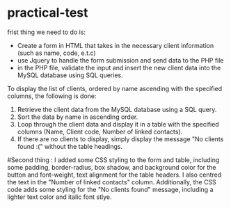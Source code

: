 # practical-test
 frist thing we need to do is:
 - Create a form in HTML that takes in the necessary client information (such as name, code, e.t.c)
 - use Jquery to handle the form submission and send data to the PHP file
 - in the PHP file, validate the input and insert the new client data into the MySQL database using SQL queries.
 
 To display the list of clients, ordered by name ascending with the specified columns, the following is done:
 1. Retrieve the client data from the MySQL database using a SQL query.
 2. Sort the data by name in ascending order.
 3. Loop through the client data and display it in a table with the specified columns (Name, Client code, Number of linked contacts).
 4. If there are no clients to display, simply display the message "No clients found :(" without the table headings.
 
 #Second thing :
 I added some CSS styling to the form and table, including some padding, border-radius, box shadow, and background color for the button and font-weight, text alignment 
 for the table headers. I also centred the text in the "Number of linked contacts" column.
 Additionally, the CSS code adds some styling for the "No clients found" message, including a lighter text color and italic font stlye.
